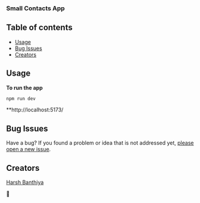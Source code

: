   <h3 align="left">Small Contacts App</h3>


## Table of contents

- [Usage](#Usage)
- [Bug Issues](#bug-issues)
- [Creators](#creators)


## Usage

**To run the app**
```sh
npm run dev
```
**http://localhost:5173/


## Bug Issues 

Have a bug? If you found a problem or idea that is not addressed yet, [please open a new issue](https://github.com/harshbanthiya/FT_CONTAINERS/issues/new).


## Creators

[Harsh Banthiya](https://github.com/harshbanthiya)


:metal:
